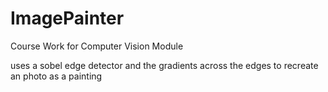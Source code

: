 # ImagePainter
Course Work for Computer Vision Module

uses a sobel edge detector and the gradients across the edges to recreate an photo as a painting
